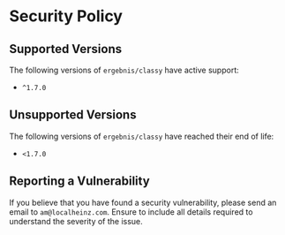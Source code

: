 # Security Policy

## Supported Versions

The following versions of `ergebnis/classy` have active support:

- `^1.7.0`

## Unsupported Versions

The following versions of `ergebnis/classy` have reached their end of life:

- `<1.7.0`

## Reporting a Vulnerability

If you believe that you have found a security vulnerability, please send an email to `am@localheinz.com`. Ensure to include all details required to understand the severity of the issue.
